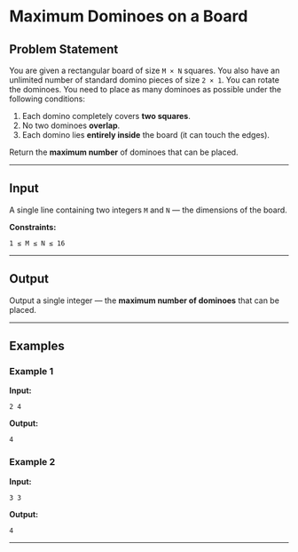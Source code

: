 # Maximum Dominoes on a Board

## Problem Statement

You are given a rectangular board of size `M × N` squares. You also have an unlimited number of standard domino pieces of size `2 × 1`. You can rotate the dominoes. You need to place as many dominoes as possible under the following conditions:

1. Each domino completely covers **two squares**.
2. No two dominoes **overlap**.
3. Each domino lies **entirely inside** the board (it can touch the edges).

Return the **maximum number** of dominoes that can be placed.

---

## Input

A single line containing two integers `M` and `N` — the dimensions of the board.

**Constraints:**

```
1 ≤ M ≤ N ≤ 16
```

---

## Output

Output a single integer — the **maximum number of dominoes** that can be placed.

---

## Examples

### Example 1

**Input:**

```
2 4
```

**Output:**

```
4
```

### Example 2

**Input:**

```
3 3
```

**Output:**

```
4
```

---
